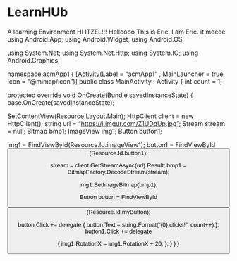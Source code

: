 # LearnHUb
A learning Environment 
HI ITZEL!!!
Helloooo
This is Eric. I am Eric.
it meeee
using Android.App;
using Android.Widget;
using Android.OS;

using System.Net;
using System.Net.Http;
using System.IO;
using Android.Graphics;

namespace acmApp1
{
[Activity(Label = “acmApp1” , MainLauncher = true, Icon = “@mimap/icon”)]
public class MainActivity : Activity
{
int count = 1;

protected override void OnCreate(Bundle savedInstanceState)
{
base.OnCreate(savedInstanceState);

SetContentView(Resource.Layout.Main);
HttpClient client = new HttpClient();
string url = “https://i.imgur.com/Z1UDqUp.jpg”;
Stream stream = null;
Bitmap bmp1;
ImageView img1;
Button button1;

img1 = FindViewById<ImageView>(Resource.Id.imageView1);
button1 = FindViewById<Button>(Resource.Id.button1);


stream = client.GetStreamAsync(url).Result;
bmp1 = BitmapFactory.DecodeStream(stream);

img1.SetImageBitmap(bmp1);

Button button = FindViewById<Button>(Resource.Id.myButton);

button.Click += delegate { button.Text = string.Format(“{0} clicks!”, count++);};
button1.Click += delegate

{
img1.RotationX = img1.RotationX + 20;
};
}
           }
} 
